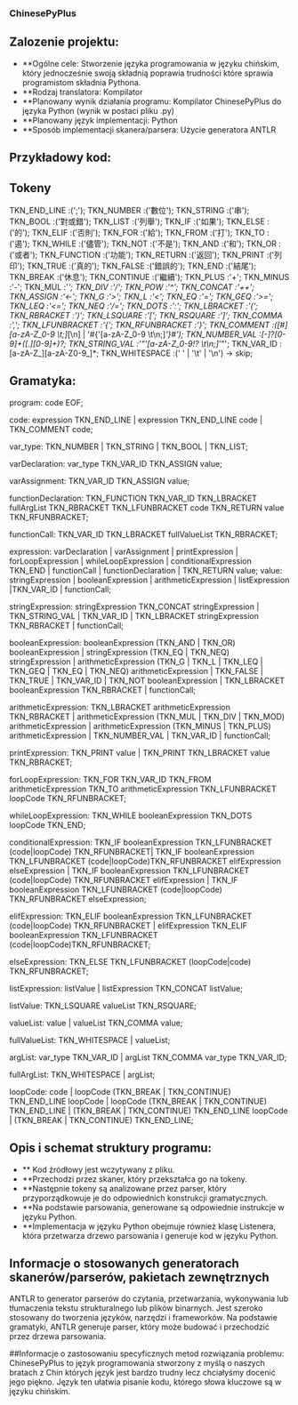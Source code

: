 ### ChinesePyPlus

## Zalozenie projektu:
- **Ogólne cele: Stworzenie języka programowania w języku chińskim, który jednocześnie swoją składnią poprawia trudności które sprawia programistom składnia Pythona. 
- **Rodzaj translatora: Kompilator
- **Planowany wynik działania programu: Kompilator ChinesePyPlus do języka Python (wynik w postaci pliku .py)
- **Planowany język implementacji: Python
- **Sposób implementacji skanera/parsera: Użycie generatora ANTLR


## Przykładowy kod:



## Tokeny 
TKN_END_LINE            :(';');
TKN_NUMBER              :('數位');
TKN_STRING              :('串');
TKN_BOOL                :('對或錯');
TKN_LIST                :('列舉');
TKN_IF                  :('如果');
TKN_ELSE                :('的');
TKN_ELIF                :('否則');
TKN_FOR                 :('給');
TKN_FROM                :('打');
TKN_TO                  :('遏');
TKN_WHILE               :('儘管');
TKN_NOT                 :('不是');
TKN_AND                 :('和');
TKN_OR                  :('或者');
TKN_FUNCTION            :('功能');
TKN_RETURN              :('返回');
TKN_PRINT               :('列印');
TKN_TRUE                :('真的');
TKN_FALSE               :('錯誤的');
TKN_END                 :('結尾');
TKN_BREAK               :('休息');
TKN_CONTINUE            :('繼續');
TKN_PLUS                :'+';
TKN_MINUS               :'-';
TKN_MUL                 :'*';
TKN_DIV                 :'/';
TKN_POW                 :'^';
TKN_CONCAT              :'++';
TKN_ASSIGN              :'<-';
TKN_G                   :'>';
TKN_L                   :'<';
TKN_EQ                  :'=';
TKN_GEQ                 :'>=';
TKN_LEQ                 :'<=';
TKN_NEQ                 :'/=';
TKN_DOTS                :':';
TKN_LBRACKET            :'(';
TKN_RBRACKET            :')';
TKN_LSQUARE             :'[';
TKN_RSQUARE             :']';
TKN_COMMA               :',';
TKN_LFUNBRACKET         :'{';
TKN_RFUNBRACKET         :'}';
TKN_COMMENT             :([#][a-zA-Z_0-9 \t;]*[\n] | '#{'[a-zA-Z_0-9 \t\n;]*'}#');
TKN_NUMBER_VAL          :[-]?[0-9]+([.][0-9]+)?;
TKN_STRING_VAL          :'"'[a-zA-Z_0-9!? \t\n;]*'"';
TKN_VAR_ID              :[a-zA-Z_][a-zA-Z0-9_]*;
TKN_WHITESPACE          :(' ' | '\t' | '\n') -> skip;



## Gramatyka:
program:
    code EOF;

code:
    expression TKN_END_LINE |
    expression TKN_END_LINE code |
    TKN_COMMENT code;

var_type:
    TKN_NUMBER | TKN_STRING | TKN_BOOL | TKN_LIST;

varDeclaration:
    var_type TKN_VAR_ID TKN_ASSIGN value;

varAssignment:
    TKN_VAR_ID TKN_ASSIGN value;

functionDeclaration:
    TKN_FUNCTION TKN_VAR_ID TKN_LBRACKET fullArgList TKN_RBRACKET TKN_LFUNBRACKET code TKN_RETURN value TKN_RFUNBRACKET;

functionCall:
    TKN_VAR_ID TKN_LBRACKET fullValueList TKN_RBRACKET;

expression:
    varDeclaration | varAssignment | printExpression | forLoopExpression | whileLoopExpression | conditionalExpression TKN_END | functionCall | functionDeclaration | TKN_RETURN value;
value:
    stringExpression | booleanExpression | arithmeticExpression | listExpression |TKN_VAR_ID | functionCall;

stringExpression:
    stringExpression TKN_CONCAT stringExpression | TKN_STRING_VAL | TKN_VAR_ID | TKN_LBRACKET stringExpression TKN_RBRACKET | functionCall;

booleanExpression:
    booleanExpression (TKN_AND | TKN_OR) booleanExpression | stringExpression (TKN_EQ | TKN_NEQ) stringExpression |
    arithmeticExpression (TKN_G | TKN_L | TKN_LEQ | TKN_GEQ | TKN_EQ | TKN_NEQ) arithmeticExpression | TKN_FALSE | TKN_TRUE |
    TKN_VAR_ID | TKN_NOT booleanExpression | TKN_LBRACKET booleanExpression TKN_RBRACKET | functionCall;

arithmeticExpression:
    TKN_LBRACKET arithmeticExpression TKN_RBRACKET |
    arithmeticExpression (TKN_MUL | TKN_DIV | TKN_MOD) arithmeticExpression |
    arithmeticExpression (TKN_MINUS | TKN_PLUS) arithmeticExpression |
    TKN_NUMBER_VAL | TKN_VAR_ID | functionCall;

printExpression:
    TKN_PRINT value | TKN_PRINT TKN_LBRACKET value TKN_RBRACKET;

forLoopExpression:
    TKN_FOR TKN_VAR_ID TKN_FROM arithmeticExpression TKN_TO arithmeticExpression TKN_LFUNBRACKET loopCode TKN_RFUNBRACKET;

whileLoopExpression:
    TKN_WHILE booleanExpression TKN_DOTS loopCode TKN_END;

conditionalExpression:
    TKN_IF booleanExpression TKN_LFUNBRACKET (code|loopCode) TKN_RFUNBRACKET|  TKN_IF booleanExpression TKN_LFUNBRACKET (code|loopCode)TKN_RFUNBRACKET elifExpression elseExpression |
    TKN_IF booleanExpression TKN_LFUNBRACKET (code|loopCode) TKN_RFUNBRACKET elifExpression | TKN_IF booleanExpression TKN_LFUNBRACKET (code|loopCode) TKN_RFUNBRACKET elseExpression;

elifExpression:
    TKN_ELIF booleanExpression TKN_LFUNBRACKET (code|loopCode) TKN_RFUNBRACKET | elifExpression TKN_ELIF booleanExpression TKN_LFUNBRACKET (code|loopCode)TKN_RFUNBRACKET;

elseExpression:
    TKN_ELSE TKN_LFUNBRACKET (loopCode|code) TKN_RFUNBRACKET;

listExpression:
    listValue | listExpression TKN_CONCAT listValue;

listValue:
    TKN_LSQUARE valueList TKN_RSQUARE;

valueList:
    value | valueList TKN_COMMA value;

fullValueList:
    TKN_WHITESPACE | valueList;

argList:
    var_type TKN_VAR_ID | argList TKN_COMMA var_type TKN_VAR_ID;

fullArgList:
    TKN_WHITESPACE | argList;

loopCode:
    code | loopCode (TKN_BREAK | TKN_CONTINUE) TKN_END_LINE loopCode |
    loopCode (TKN_BREAK | TKN_CONTINUE) TKN_END_LINE |
    (TKN_BREAK | TKN_CONTINUE) TKN_END_LINE loopCode | (TKN_BREAK | TKN_CONTINUE) TKN_END_LINE;



## Opis i schemat struktury programu:
- ** Kod źródłowy jest wczytywany z pliku.
- **Przechodzi przez skaner, który przekształca go na tokeny.
- **Następnie tokeny są analizowane przez parser, który przyporządkowuje je do odpowiednich konstrukcji gramatycznych.
- **Na podstawie parsowania, generowane są odpowiednie instrukcje w języku Python.
- **Implementacja w języku Python obejmuje również klasę Listenera, która przetwarza drzewo parsowania i generuje kod w języku Python.

 ## Informacje o stosowanych generatorach skanerów/parserów, pakietach zewnętrznych
ANTLR to generator parserów do czytania, przetwarzania, wykonywania lub tłumaczenia tekstu strukturalnego lub plików binarnych. Jest szeroko stosowany do tworzenia języków, narzędzi i frameworków. Na podstawie gramatyki, ANTLR generuje parser, który może budować i przechodzić przez drzewa parsowania.

##Informacje o zastosowaniu specyficznych metod rozwiązania problemu: 
ChinesePyPlus to język programowania stworzony z myślą o naszych bratach z Chin których język jest bardzo trudny lecz chciałyśmy docenić jego piękno. Język ten ułatwia pisanie kodu, którego słowa kluczowe są w języku chińskim. 



